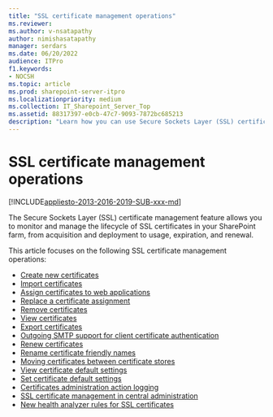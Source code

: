 ```yaml
---
title: "SSL certificate management operations"
ms.reviewer: 
ms.author: v-nsatapathy
author: nimishasatapathy
manager: serdars
ms.date: 06/20/2022
audience: ITPro
f1.keywords:
- NOCSH
ms.topic: article
ms.prod: sharepoint-server-itpro
ms.localizationpriority: medium
ms.collection: IT_Sharepoint_Server_Top
ms.assetid: 88317397-e0cb-47c7-9093-7872bc685213
description: "Learn how you can use Secure Sockets Layer (SSL) certificate management to monitor and manage the lifecycle of SSL certificates in your SharePoint farm."
---
```



# SSL certificate management operations

[!INCLUDE[appliesto-2013-2016-2019-SUB-xxx-md](../includes/appliesto-2013-2016-2019-SUB-xxx-md.md)]

The Secure Sockets Layer (SSL) certificate management feature allows you to monitor and manage the lifecycle of SSL certificates in your SharePoint farm, from acquisition and deployment to usage, expiration, and renewal.

This article focuses on the following SSL certificate management operations:

- [Create new certificates](create-new-certificates.md)
- [Import certificates](import-new-certificates.md)
- [Assign certificates to web applications](assign-certificates-to-web-applications.md)
- [Replace a certificate assignment](replace-a-certificate-assignment.md)
- [Remove certificates](remove-certificates.md)
- [View certificates](view-certificates.md)
- [Export certificates](export-certificate.md)
- [Outgoing SMTP support for client certificate authentication](outgoing-smtp-support-for-client-certificate-authentication.md)
- [Renew certificates](renew-certificates.md)
- [Rename certificate friendly names](rename-certificate-friendly-names.md)
- [Moving certificates between certificate stores](moving-certificates-between-certificate-stores.md)
- [View certificate default settings](view-certificate-default-settings.md)
- [Set certificate default settings](set-certificate-default-settings.md)
- [Certificates administration action logging](certificates-administrative-action-logging.md)
- [SSL certificate management in central administration](ssl-certificate-management-in-central-administration.md)
- [New health analyzer rules for SSL certificates](new-health-analyzer-rules-for-ssl-certificates.md)

